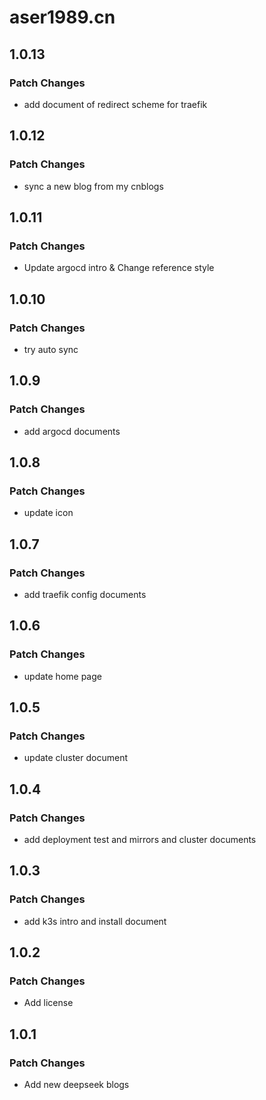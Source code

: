 # aser1989.cn

## 1.0.13

### Patch Changes

- add document of redirect scheme for traefik

## 1.0.12

### Patch Changes

- sync a new blog from my cnblogs

## 1.0.11

### Patch Changes

- Update argocd intro & Change reference style

## 1.0.10

### Patch Changes

- try auto sync

## 1.0.9

### Patch Changes

- add argocd documents

## 1.0.8

### Patch Changes

- update icon

## 1.0.7

### Patch Changes

- add traefik config documents

## 1.0.6

### Patch Changes

- update home page

## 1.0.5

### Patch Changes

- update cluster document

## 1.0.4

### Patch Changes

- add deployment test and mirrors and cluster documents

## 1.0.3

### Patch Changes

- add k3s intro and install document

## 1.0.2

### Patch Changes

- Add license

## 1.0.1

### Patch Changes

- Add new deepseek blogs
